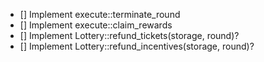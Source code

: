 - [] Implement execute::terminate_round
- [] Implement execute::claim_rewards
- [] Implement Lottery::refund_tickets(storage, round)?
- [] Implement Lottery::refund_incentives(storage, round)?

